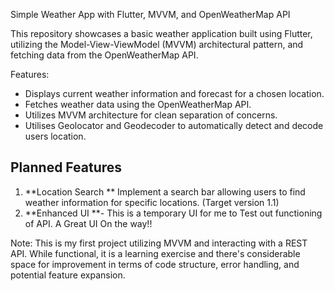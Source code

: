 Simple Weather App with Flutter, MVVM, and OpenWeatherMap API

 This repository showcases a basic weather application built using Flutter, utilizing the Model-View-ViewModel (MVVM) architectural pattern, and fetching data from the OpenWeatherMap API.

 Features:

 * Displays current weather information and forecast for a chosen location.
 * Fetches weather data using the OpenWeatherMap API.
 * Utilizes MVVM architecture for clean separation of concerns.
 * Utilises Geolocator and Geodecoder to automatically detect and decode users location.

 ## Planned Features
 1. **Location Search ** Implement a search bar allowing users to find weather information for specific locations. (Target version 1.1)
 2. **Enhanced UI **- This is a temporary UI for me to Test out functioning of API. A Great UI On the way!!

 Note: This is my first project utilizing MVVM and interacting with a REST API. While functional, it is a learning exercise and there's considerable space for improvement in terms of code structure, error handling, and potential feature expansion.
